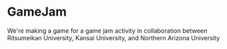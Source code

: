 # GameJam
We're making a game for a game jam activity in collaboration between Ritsumeikan University, Kansai University, and Northern Arizona University
